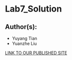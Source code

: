 # Lab7_Solution
## Author(s):
- Yuyang Tian
- Yuanzhe Liu

[LINK TO OUR PUBLISHED SITE](https://yuanzhe-liu6.github.io/Lab7/)

